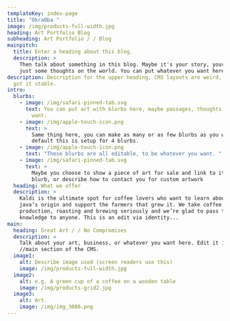 ```yaml
---
templateKey: index-page
title: "OkraOba "
image: /img/products-full-width.jpg
heading: Art Portfolio Blog
subheading: Art Portfolio / / Blog
mainpitch:
  title: Enter a heading about this blog.
  description: >
    Then talk about something in this blog. Maybe it's your story, your art, or
    just some thoughts on the world. You can put whatever you want here.
description: Description for the upper heading, CMS layouts are weird, but this
  got it stable.
intro:
  blurbs:
    - image: /img/safari-pinned-tab.svg
      text: You can put art with blurbs here, maybe passages, thoughts, whatever you
        want.
    - image: /img/apple-touch-icon.png
      text: >
        Same thing here, you can make as many or as few blurbs as you want, by
        default this is setup for 4 blurbs.
    - image: /img/apple-touch-icon.png
      text: "These blurbs are all editable, to be whatever you want. "
    - image: /img/safari-pinned-tab.svg
      text: >
        Maybe you choose to show a piece of art for sale and link to it in the
        blurb, or describe how to contact you for custom artwork
  heading: What we offer
  description: >
    Kaldi is the ultimate spot for coffee lovers who want to learn about their
    java’s origin and support the farmers that grew it. We take coffee
    production, roasting and brewing seriously and we’re glad to pass that
    knowledge to anyone. This is an edit via identity...
main:
  heading: Great Art / / No Compromises
  description: >
    Talk about your art, business, or whatever you want here. Edit it in the
    //main section of the CMS.
  image1:
    alt: Describe image used (screen readers use this)
    image: /img/products-full-width.jpg
  image2:
    alt: e.g. A green cup of a coffee on a wooden table
    image: /img/products-grid2.jpg
  image3:
    alt: Art.
    image: /img/img_3086.png
---
```

